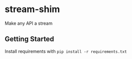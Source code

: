 # stream-shim
Make any API a stream

## Getting Started
Install requirements with `pip install -r requirements.txt`